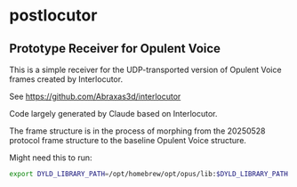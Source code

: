 # postlocutor
## Prototype Receiver for Opulent Voice

This is a simple receiver for the UDP-transported version of
Opulent Voice frames created by Interlocutor.

See https://github.com/Abraxas3d/interlocutor

Code largely generated by Claude based on Interlocutor.

The frame structure is in the process of morphing from the 20250528
protocol frame structure to the baseline Opulent Voice structure.

Might need this to run:
```sh
export DYLD_LIBRARY_PATH=/opt/homebrew/opt/opus/lib:$DYLD_LIBRARY_PATH
```

